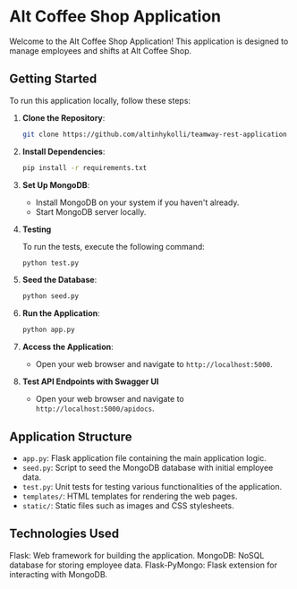 # Alt Coffee Shop Application

Welcome to the Alt Coffee Shop Application! This application is designed to manage employees and shifts at Alt Coffee Shop.

## Getting Started

To run this application locally, follow these steps:

1. **Clone the Repository**: 
    ```bash
    git clone https://github.com/altinhykolli/teamway-rest-application
    ```

2. **Install Dependencies**: 
    ```bash
    pip install -r requirements.txt
    ```

3. **Set Up MongoDB**: 
    - Install MongoDB on your system if you haven't already.
    - Start MongoDB server locally.

4. **Testing**

    To run the tests, execute the following command:

    ```bash
    python test.py
    ```

5. **Seed the Database**: 
    ```bash
    python seed.py
    ```

6. **Run the Application**: 
    ```bash
    python app.py
    ```

7. **Access the Application**: 
    - Open your web browser and navigate to `http://localhost:5000`.


8. **Test API Endpoints with Swagger UI**

    - Open your web browser and navigate to `http://localhost:5000/apidocs`.

## Application Structure

- `app.py`: Flask application file containing the main application logic.
- `seed.py`: Script to seed the MongoDB database with initial employee data.
- `test.py`: Unit tests for testing various functionalities of the application.
- `templates/`: HTML templates for rendering the web pages.
- `static/`: Static files such as images and CSS stylesheets.

## Technologies Used

Flask: Web framework for building the application.
MongoDB: NoSQL database for storing employee data.
Flask-PyMongo: Flask extension for interacting with MongoDB.